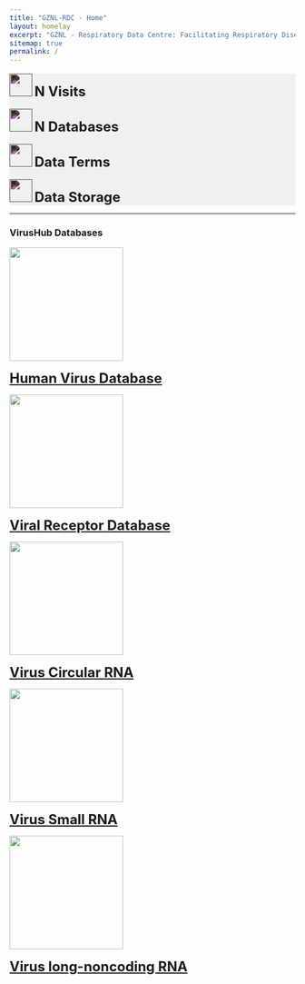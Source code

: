 ```yaml
---
title: "GZNL-RDC - Home"
layout: homelay
excerpt: "GZNL - Respiratory Data Centre: Facilitating Respiratory Disease Research with big data"
sitemap: true
permalink: /
---
```



<div class="row" style='background-color: #f0f0f0;'>
<div class="col-lg-3 d-flex justify-content-center align-items-center">
<p class="text-center" style='margin-top: 16px;'><img src="{{ site.url }}{{ site.baseurl }}/images/statistics/visit.svg" style='height: 40px; filter: brightness(90%) invert(1);'/>
<b style='font-size:24px;'>N Visits</b></p>
</div><!-- /.col-lg-3 -->

<div class="col-lg-3">
<p class="text-center" style='margin-top: 16px;'><img src="{{ site.url }}{{ site.baseurl }}/images/statistics/database.svg" style='height: 40px; filter: brightness(90%) invert(1);'/>
<b style='font-size:24px;'>N Databases</b></p>
</div><!-- /.col-lg-3 -->

<div class="col-lg-3">
<p class="text-center" style='margin-top: 16px;'><img src="{{ site.url }}{{ site.baseurl }}/images/statistics/document.svg" style='height: 40px; filter: brightness(90%) invert(1);'/>
<b style='font-size:24px;'>Data Terms</b></p>
</div><!-- /.col-lg-3 -->

<div class="col-lg-3">
<p class="text-center" style='margin-top: 16px;'><img src="{{ site.url }}{{ site.baseurl }}/images/statistics/storage.svg" style='height: 40px; filter: brightness(90%) invert(1);'/>
<b style='font-size:24px;'>Data Storage</b></p>
</div><!-- /.col-lg-3 -->
</div><!-- /.row -->

<hr class="featurette-divider">
<!-------------------------------------------------------------------->

<h3><b>VirusHub Databases</b></h3>

<div class="row">
<div class="col-lg-3 text-center">
<img src="{{ site.url }}{{ site.baseurl }}/images/database/HumanVirusDatabase.jpg" style='height: 200px;'/>
<p class="text-center" style='margin-top: 16px;'><b style='font-size:24px;'><a href='http://computationalbiology.cn/humanVirusBase/'>Human Virus Database</a></b></p>
</div><!-- /.col-lg-3 -->

<div class="col-lg-3 text-center">
<img src="{{ site.url }}{{ site.baseurl }}/images/database/ViralReceptor.jpg" style='height: 200px;'/>
<p class="text-center" style='margin-top: 16px;'><b style='font-size:24px;'><a href='http://www.computationalbiology.cn:5000/viralReceptor'>Viral Receptor Database</a></b></p>
</div><!-- /.col-lg-3 -->

<div class="col-lg-3 text-center">
<img src="{{ site.url }}{{ site.baseurl }}/images/database/VirusCircRNA.jpg" style='height: 200px;'/>
<p class="text-center" style='margin-top: 16px;'><b style='font-size:24px;'><a href='http://computationalbiology.cn/VirusCircBase2/'>Virus Circular RNA</a></b></p>
</div><!-- /.col-lg-3 -->

<div class="col-lg-3 text-center">
<img src="{{ site.url }}{{ site.baseurl }}/images/database/VirusSmallRNA.jpg" style='height: 200px;'/>
<p class="text-center" style='margin-top: 16px;'><b style='font-size:24px;'><a href='http://www.computationalbiology.cn/vsRNAdb/'>Virus Small RNA</a></b></p>
</div><!-- /.col-lg-3 -->

<div class="col-lg-3 text-center">
<img src="{{ site.url }}{{ site.baseurl }}/images/database/VirusLncRNA.jpg" style='height: 200px;'/>
<p class="text-center" style='margin-top: 16px;'><b style='font-size:24px;'><a href='http://www.computationalbiology.cn/vlncRNAbase/'>Virus long-noncoding RNA</a></b></p>
</div><!-- /.col-lg-3 -->
</div><!-- /.row -->




<br/><br/><br/>

  
 






